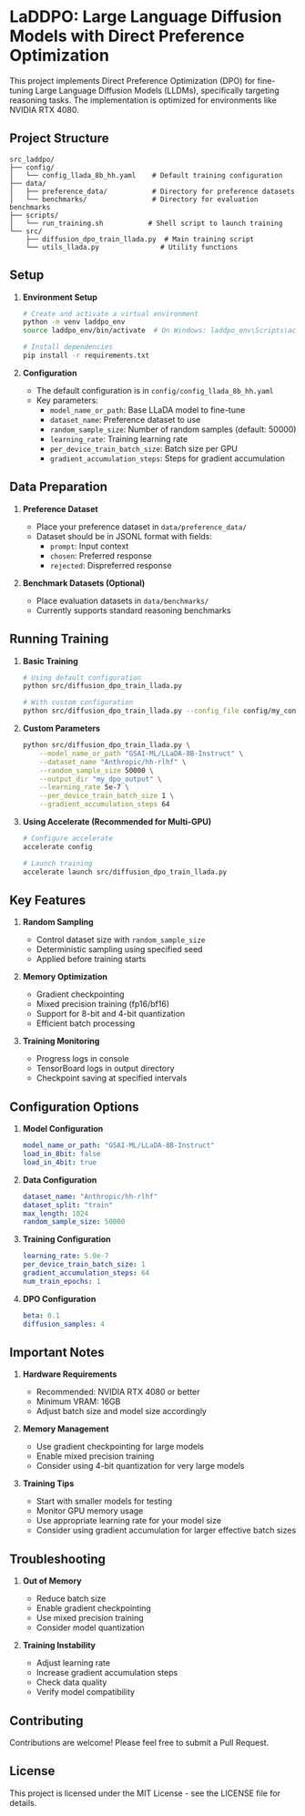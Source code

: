 # LaDDPO: Large Language Diffusion Models with Direct Preference Optimization

This project implements Direct Preference Optimization (DPO) for fine-tuning Large Language Diffusion Models (LLDMs), specifically targeting reasoning tasks. The implementation is optimized for environments like NVIDIA RTX 4080.

## Project Structure

```
src_laddpo/
├── config/
│   └── config_llada_8b_hh.yaml    # Default training configuration
├── data/
│   ├── preference_data/           # Directory for preference datasets
│   └── benchmarks/                # Directory for evaluation benchmarks
├── scripts/
│   └── run_training.sh           # Shell script to launch training
└── src/
    ├── diffusion_dpo_train_llada.py  # Main training script
    └── utils_llada.py               # Utility functions
```

## Setup

1. **Environment Setup**

   ```bash
   # Create and activate a virtual environment
   python -m venv laddpo_env
   source laddpo_env/bin/activate  # On Windows: laddpo_env\Scripts\activate

   # Install dependencies
   pip install -r requirements.txt
   ```

2. **Configuration**
   - The default configuration is in `config/config_llada_8b_hh.yaml`
   - Key parameters:
     - `model_name_or_path`: Base LLaDA model to fine-tune
     - `dataset_name`: Preference dataset to use
     - `random_sample_size`: Number of random samples (default: 50000)
     - `learning_rate`: Training learning rate
     - `per_device_train_batch_size`: Batch size per GPU
     - `gradient_accumulation_steps`: Steps for gradient accumulation

## Data Preparation

1. **Preference Dataset**

   - Place your preference dataset in `data/preference_data/`
   - Dataset should be in JSONL format with fields:
     - `prompt`: Input context
     - `chosen`: Preferred response
     - `rejected`: Dispreferred response

2. **Benchmark Datasets (Optional)**
   - Place evaluation datasets in `data/benchmarks/`
   - Currently supports standard reasoning benchmarks

## Running Training

1. **Basic Training**

   ```bash
   # Using default configuration
   python src/diffusion_dpo_train_llada.py

   # With custom configuration
   python src/diffusion_dpo_train_llada.py --config_file config/my_config.yaml
   ```

2. **Custom Parameters**

   ```bash
   python src/diffusion_dpo_train_llada.py \
       --model_name_or_path "GSAI-ML/LLaDA-8B-Instruct" \
       --dataset_name "Anthropic/hh-rlhf" \
       --random_sample_size 50000 \
       --output_dir "my_dpo_output" \
       --learning_rate 5e-7 \
       --per_device_train_batch_size 1 \
       --gradient_accumulation_steps 64
   ```

3. **Using Accelerate (Recommended for Multi-GPU)**

   ```bash
   # Configure accelerate
   accelerate config

   # Launch training
   accelerate launch src/diffusion_dpo_train_llada.py
   ```

## Key Features

1. **Random Sampling**

   - Control dataset size with `random_sample_size`
   - Deterministic sampling using specified seed
   - Applied before training starts

2. **Memory Optimization**

   - Gradient checkpointing
   - Mixed precision training (fp16/bf16)
   - Support for 8-bit and 4-bit quantization
   - Efficient batch processing

3. **Training Monitoring**
   - Progress logs in console
   - TensorBoard logs in output directory
   - Checkpoint saving at specified intervals

## Configuration Options

1. **Model Configuration**

   ```yaml
   model_name_or_path: "GSAI-ML/LLaDA-8B-Instruct"
   load_in_8bit: false
   load_in_4bit: true
   ```

2. **Data Configuration**

   ```yaml
   dataset_name: "Anthropic/hh-rlhf"
   dataset_split: "train"
   max_length: 1024
   random_sample_size: 50000
   ```

3. **Training Configuration**

   ```yaml
   learning_rate: 5.0e-7
   per_device_train_batch_size: 1
   gradient_accumulation_steps: 64
   num_train_epochs: 1
   ```

4. **DPO Configuration**
   ```yaml
   beta: 0.1
   diffusion_samples: 4
   ```

## Important Notes

1. **Hardware Requirements**

   - Recommended: NVIDIA RTX 4080 or better
   - Minimum VRAM: 16GB
   - Adjust batch size and model size accordingly

2. **Memory Management**

   - Use gradient checkpointing for large models
   - Enable mixed precision training
   - Consider using 4-bit quantization for very large models

3. **Training Tips**
   - Start with smaller models for testing
   - Monitor GPU memory usage
   - Use appropriate learning rate for your model size
   - Consider using gradient accumulation for larger effective batch sizes

## Troubleshooting

1. **Out of Memory**

   - Reduce batch size
   - Enable gradient checkpointing
   - Use mixed precision training
   - Consider model quantization

2. **Training Instability**
   - Adjust learning rate
   - Increase gradient accumulation steps
   - Check data quality
   - Verify model compatibility

## Contributing

Contributions are welcome! Please feel free to submit a Pull Request.

## License

This project is licensed under the MIT License - see the LICENSE file for details.
